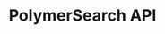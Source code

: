 ---
title: PolymerSearch API

# language_tabs: # must be one of https://git.io/vQNgJ
  # - shell
  # - ruby
  # - python
  # - javascript

meta:
  - name: description
    content: PolymerSearch public API documentation
  - name: keywords
    content: PolymerSearch,API,Documentation


toc_footers:
  - <a href='https://app.polymersearch.com'>Sign Up for a Developer Key</a>
  - <a href='https://polymersearch.com'>PolymerSearch Website</a>

includes:
  - introduction
  - authentication
  - datasets
  - tasks
  - errors
  - ratelimiting
  - changelog

search: true
code_clipboard: true
---